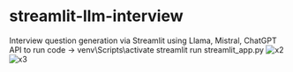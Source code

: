 # streamlit-llm-interview
Interview question generation via Streamlit using Llama, Mistral, ChatGPT API
to run code -> venv\Scripts\activate 
 streamlit run streamlit_app.py
![x2](https://github.com/user-attachments/assets/00fcb826-67f8-45e2-9947-aaec6688510d)
![x3](https://github.com/user-attachments/assets/864b2019-870a-4d7e-a576-356e3deb7938)
